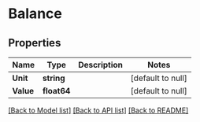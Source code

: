 # Balance

## Properties
Name | Type | Description | Notes
------------ | ------------- | ------------- | -------------
**Unit** | **string** |  | [default to null]
**Value** | **float64** |  | [default to null]

[[Back to Model list]](../README.md#documentation-for-models) [[Back to API list]](../README.md#documentation-for-api-endpoints) [[Back to README]](../README.md)

